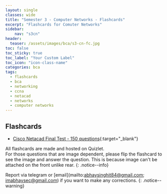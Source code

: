 ```yaml
---
layout: single
classes: wide
title: "Semester 3 - Computer Networks - Flashcards"
excerpt: "Flashcards for Comuter Networks"
sidebar:
    nav: "s3cn"
header:
  teaser: /assets/images/bca/s3-cn-fc.jpg
toc: false
toc_sticky: true
toc_label: "Your Custom Label"
toc_icon: "icon-class-name"
categories: bca
tags:
  - flashcards
  - bca
  - networking
  - ccna
  - netacad
  - networks
  - computer networks
---
```

  
## Flashcards

* [Cisco Netacad Final Test - 150 questions](https://quizlet.com/_d8myoq?x=1jqt&i=44s59k){:target="_blank"}


All flashcards are made and hosted on Quizlet.
<br>For those questions that are image dependent, please flip the flashcard to see the image and answer the question. 
This is because image can't be attached on the front unlike rear.
{: .notice--info}

Report via telegram or [email](mailto:abhaysinghit84@gmail.com; imabhaysec@gmail.com) if you want to make any corrections.
{: .notice--warning}